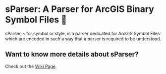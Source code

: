 # sParser: A Parser for ArcGIS Binary Symbol Files 📇
sParser, `s` for symbol or style, is a parser dedicated for ArcGIS Symbol Files which are encoded in such a way that a parser is required to be understood.

## Want to know more details about sParser?
Check out the [Wiki Page](https://www.github.com/erickzli/sParser/wiki).
